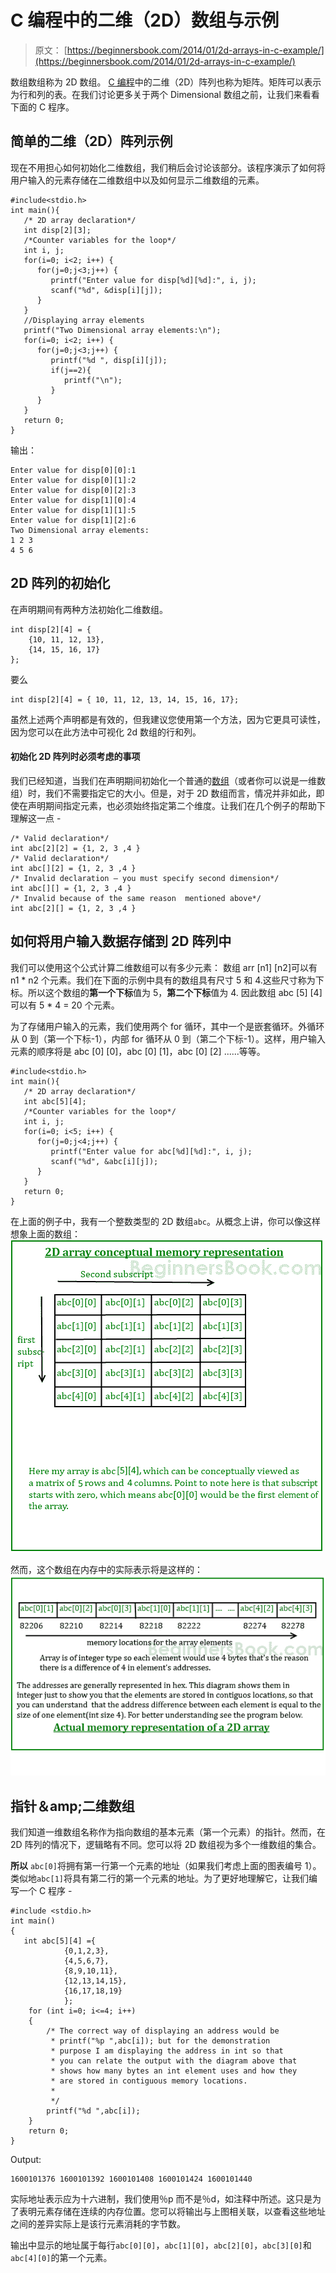 # C 编程中的二维（2D）数组与示例

> 原文： [https://beginnersbook.com/2014/01/2d-arrays-in-c-example/](https://beginnersbook.com/2014/01/2d-arrays-in-c-example/)

数组数组称为 2D 数组。 [C 编程](https://beginnersbook.com/2014/01/c-tutorial-for-beginners-with-examples/)中的二维（2D）阵列也称为矩阵。矩阵可以表示为行和列的表。在我们讨论更多关于两个 Dimensional 数组之前，让我们来看看下面的 C 程序。

## 简单的二维（2D）阵列示例

现在不用担心如何初始化二维数组，我们稍后会讨论该部分。该程序演示了如何将用户输入的元素存储在二维数组中以及如何显示二维数组的元素。

```
#include<stdio.h>
int main(){
   /* 2D array declaration*/
   int disp[2][3];
   /*Counter variables for the loop*/
   int i, j;
   for(i=0; i<2; i++) {
      for(j=0;j<3;j++) {
         printf("Enter value for disp[%d][%d]:", i, j);
         scanf("%d", &disp[i][j]);
      }
   }
   //Displaying array elements
   printf("Two Dimensional array elements:\n");
   for(i=0; i<2; i++) {
      for(j=0;j<3;j++) {
         printf("%d ", disp[i][j]);
         if(j==2){
            printf("\n");
         }
      }
   }
   return 0;
}
```

输出：

```
Enter value for disp[0][0]:1
Enter value for disp[0][1]:2
Enter value for disp[0][2]:3
Enter value for disp[1][0]:4
Enter value for disp[1][1]:5
Enter value for disp[1][2]:6
Two Dimensional array elements:
1 2 3 
4 5 6 

```

## 2D 阵列的初始化

在声明期间有两种方法初始化二维数组。

```
int disp[2][4] = {
    {10, 11, 12, 13},
    {14, 15, 16, 17}
};
```

要么

```
int disp[2][4] = { 10, 11, 12, 13, 14, 15, 16, 17};
```

虽然上述两个声明都是有效的，但我建议您使用第一个方法，因为它更具可读性，因为您可以在此方法中可视化 2d 数组的行和列。

#### 初始化 2D 阵列时必须考虑的事项

我们已经知道，当我们在声明期间初始化一个普通的[数组](https://beginnersbook.com/2014/01/c-arrays-example/)（或者你可以说是一维数组）时，我们不需要指定它的大小。但是，对于 2D 数组而言，情况并非如此，即使在声明期间指定元素，也必须始终指定第二个维度。让我们在几个例子的帮助下理解这一点 -

```
/* Valid declaration*/
int abc[2][2] = {1, 2, 3 ,4 }  
/* Valid declaration*/ 
int abc[][2] = {1, 2, 3 ,4 }  
/* Invalid declaration – you must specify second dimension*/
int abc[][] = {1, 2, 3 ,4 }   
/* Invalid because of the same reason  mentioned above*/
int abc[2][] = {1, 2, 3 ,4 }
```

## 如何将用户输入数据存储到 2D 阵列中

我们可以使用这个公式计算二维数组可以有多少元素：
数组 arr [n1] [n2]可以有 n1 * n2 个元素。我们在下面的示例中具有的数组具有尺寸 5 和 4.这些尺寸称为下标。所以这个数组的**第一个下标**值为 5，**第二个下标**值为 4\.
因此数组 abc [5] [4]可以有 5 * 4 = 20 个元素。

为了存储用户输入的元素，我们使用两个 for 循环，其中一个是嵌套循环。外循环从 0 到（第一个下标-1），内部 for 循环从 0 到（第二个下标-1）。这样，用户输入元素的顺序将是 abc [0] [0]，abc [0] [1]，abc [0] [2] ......等等。

```
#include<stdio.h>
int main(){
   /* 2D array declaration*/
   int abc[5][4];
   /*Counter variables for the loop*/
   int i, j;
   for(i=0; i<5; i++) {
      for(j=0;j<4;j++) {
         printf("Enter value for abc[%d][%d]:", i, j);
         scanf("%d", &abc[i][j]);
      }
   }
   return 0;
}
```

在上面的例子中，我有一个整数类型的 2D 数组`abc`。从概念上讲，你可以像这样想象上面的数组：
![2D-array](img/16c51b63dbef6b319af703ad335cfede.jpg)

然而，这个数组在内存中的实际表示将是这样的：
![memory-2D-diagram](img/39692c60d40f27e0f2285f18a9cc4365.jpg)

## 指针＆amp;二维数组

我们知道一维数组名称作为指向数组的基本元素（第一个元素）的指针。然而，在 2D 阵列的情况下，逻辑略有不同。您可以将 2D 数组视为多个一维数组的集合。

**所以** `abc[0]`将拥有第一行第一个元素的地址（如果我们考虑上面的图表编号 1）。
类似地`abc[1]`将具有第二行的第一个元素的地址。为了更好地理解它，让我们编写一个 C 程序 -

```
#include <stdio.h>
int main()
{
   int abc[5][4] ={
            {0,1,2,3},
            {4,5,6,7},
            {8,9,10,11},
            {12,13,14,15},
            {16,17,18,19}
            };
    for (int i=0; i<=4; i++)
    {
        /* The correct way of displaying an address would be
         * printf("%p ",abc[i]); but for the demonstration
         * purpose I am displaying the address in int so that
         * you can relate the output with the diagram above that
         * shows how many bytes an int element uses and how they
         * are stored in contiguous memory locations.
         *
         */
    	printf("%d ",abc[i]);
    }
    return 0;
}

```

Output:

```
1600101376 1600101392 1600101408 1600101424 1600101440
```

实际地址表示应为十六进制，我们使用％p 而不是％d，如注释中所述。这只是为了表明元素存储在连续的内存位置。您可以将输出与上图相关联，以查看这些地址之间的差异实际上是该行元素消耗的字节数。

输出中显示的地址属于每行`abc[0][0]`，`abc[1][0]`，`abc[2][0]`，`abc[3][0]`和`abc[4][0]`的第一个元素。